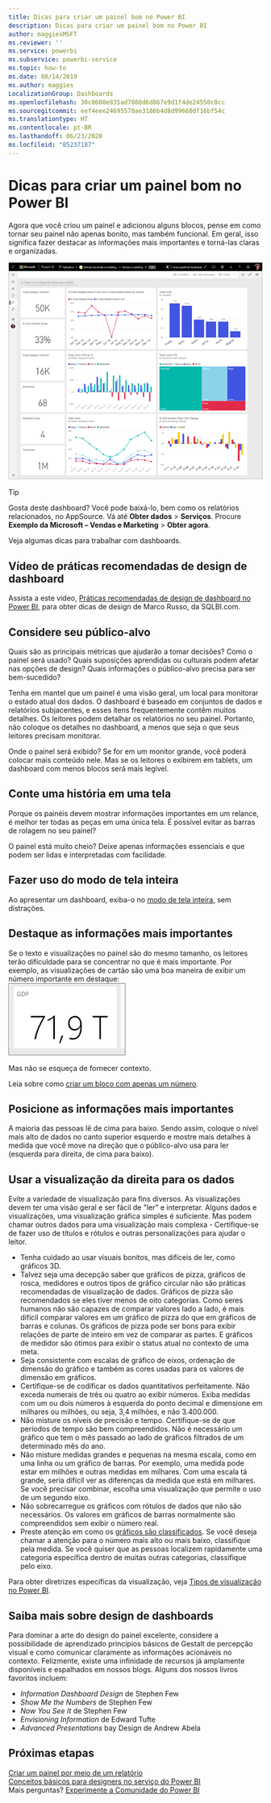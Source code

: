 ```yaml
---
title: Dicas para criar um painel bom no Power BI
description: Dicas para criar um painel bom no Power BI
author: maggiesMSFT
ms.reviewer: ''
ms.service: powerbi
ms.subservice: powerbi-service
ms.topic: how-to
ms.date: 08/14/2019
ms.author: maggies
LocalizationGroup: Dashboards
ms.openlocfilehash: 30c0600e835ad7088d6d867e9d1f4de24550c8cc
ms.sourcegitcommit: eef4eee24695570ae3186b4d8d99660df16bf54c
ms.translationtype: HT
ms.contentlocale: pt-BR
ms.lasthandoff: 06/23/2020
ms.locfileid: "85237187"
---
```

# <a name="tips-for-designing-a-great-power-bi-dashboard"></a>Dicas para criar um painel bom no Power BI
Agora que você criou um painel e adicionou alguns blocos, pense em como tornar seu painel não apenas bonito, mas também funcional. Em geral, isso significa fazer destacar as informações mais importantes e torná-las claras e organizadas.

![Dashboard de exemplo de marketing e vendas](media/service-dashboards-design-tips/power-bi-marketing-sample-dashboard.png)

> [!TIP]
> Gosta deste dashboard? Você pode baixá-lo, bem como os relatórios relacionados, no AppSource. Vá até **Obter dados** > **Serviços**. Procure **Exemplo da Microsoft – Vendas e Marketing** > **Obter agora**.

Veja algumas dicas para trabalhar com dashboards.

## <a name="dashboard-design-best-practices-video"></a>Vídeo de práticas recomendadas de design de dashboard

Assista a este vídeo, [Práticas recomendadas de design de dashboard no Power BI](https://www.youtube.com/watch?v=-tdkUYrzrio), para obter dicas de design de Marco Russo, da SQLBI.com.

## <a name="consider-your-audience"></a>Considere seu público-alvo
Quais são as principais métricas que ajudarão a tomar decisões? Como o painel será usado? Quais suposições aprendidas ou culturais podem afetar nas opções de design? Quais informações o público-alvo precisa para ser bem-sucedido?

Tenha em mantel que um painel é uma visão geral, um local para monitorar o estado atual dos dados. O dashboard é baseado em conjuntos de dados e relatórios subjacentes, e esses itens frequentemente contêm muitos detalhes. Os leitores podem detalhar os relatórios no seu painel. Portanto, não coloque os detalhes no dashboard, a menos que seja o que seus leitores precisam monitorar.

Onde o painel será exibido? Se for em um monitor grande, você poderá colocar mais conteúdo nele. Mas se os leitores o exibirem em tablets, um dashboard com menos blocos será mais legível.

## <a name="tell-a-story-on-one-screen"></a>Conte uma história em uma tela
Porque os painéis devem mostrar informações importantes em um relance, é melhor ter todas as peças em uma única tela. É possível evitar as barras de rolagem no seu painel?

O painel está muito cheio?  Deixe apenas informações essenciais e que podem ser lidas e interpretadas com facilidade.

## <a name="make-use-of-full-screen-mode"></a>Fazer uso do modo de tela inteira
Ao apresentar um dashboard, exiba-o no [modo de tela inteira](../consumer/end-user-focus.md), sem distrações.

## <a name="accent-the-most-important-information"></a>Destaque as informações mais importantes
Se o texto e visualizações no painel são do mesmo tamanho, os leitores terão dificuldade para se concentrar no que é mais importante. Por exemplo, as visualizações de cartão são uma boa maneira de exibir um número importante em destaque:  
![Visualização de cartão](media/service-dashboards-design-tips/pbi_card.png)

Mas não se esqueça de fornecer contexto.  

Leia sobre como [criar um bloco com apenas um número](../visuals/power-bi-visualization-card.md).

## <a name="place-the-most-important-information"></a>Posicione as informações mais importantes
A maioria das pessoas lê de cima para baixo. Sendo assim, coloque o nível mais alto de dados no canto superior esquerdo e mostre mais detalhes à medida que você move na direção que o público-alvo usa para ler (esquerda para direita, de cima para baixo).

## <a name="use-the-right-visualization-for-the-data"></a>Usar a visualização da direita para os dados
Evite a variedade de visualização para fins diversos.  As visualizações devem ter uma visão geral e ser fácil de "ler" e interpretar.  Alguns dados e visualizações, uma visualização gráfica simples é suficiente. Mas podem chamar outros dados para uma visualização mais complexa - Certifique-se de fazer uso de títulos e rótulos e outras personalizações para ajudar o leitor.  

* Tenha cuidado ao usar visuais bonitos, mas difíceis de ler, como gráficos 3D. 
* Talvez seja uma decepção saber que gráficos de pizza, gráficos de rosca, medidores e outros tipos de gráfico circular não são práticas recomendadas de visualização de dados. Gráficos de pizza são recomendados se eles tiver menos de oito categorias. Como seres humanos não são capazes de comparar valores lado a lado, é mais difícil comparar valores em um gráfico de pizza do que em gráficos de barras e colunas. Os gráficos de pizza pode ser bons para exibir relações de parte de inteiro em vez de comparar as partes. E gráficos de medidor são ótimos para exibir o status atual no contexto de uma meta.
* Seja consistente com escalas de gráfico de eixos, ordenação de dimensão do gráfico e também as cores usadas para os valores de dimensão em gráficos.
* Certifique-se de codificar os dados quantitativos perfeitamente. Não exceda numerais de três ou quatro ao exibir números. Exiba medidas com um ou dois números à esquerda do ponto decimal e dimensione em milhares ou milhões, ou seja, 3,4 milhões, e não 3.400.000.
* Não misture os níveis de precisão e tempo. Certifique-se de que períodos de tempo são bem compreendidos. Não é necessário um gráfico que tem o mês passado ao lado de gráficos filtrados de um determinado mês do ano.
* Não misture medidas grandes e pequenas na mesma escala, como em uma linha ou um gráfico de barras. Por exemplo, uma medida pode estar em milhões e outras medidas em milhares. Com uma escala tá grande, seria difícil ver as diferenças da medida que está em milhares. Se você precisar combinar, escolha uma visualização que permite o uso de um segundo eixo.
* Não sobrecarregue os gráficos com rótulos de dados que não são necessários. Os valores em gráficos de barras normalmente são compreendidos sem exibir o número real.
* Preste atenção em como os [gráficos são classificados](../consumer/end-user-change-sort.md). Se você deseja chamar a atenção para o número mais alto ou mais baixo, classifique pela medida. Se você quiser que as pessoas localizem rapidamente uma categoria específica dentro de muitas outras categorias, classifique pelo eixo.  

Para obter diretrizes específicas da visualização, veja [Tipos de visualização no Power BI](../visuals/power-bi-visualization-types-for-reports-and-q-and-a.md).  

## <a name="learn-more-about-dashboard-design"></a>Saiba mais sobre design de dashboards
Para dominar a arte do design do painel excelente, considere a possibilidade de aprendizado princípios básicos de Gestalt de percepção visual e como comunicar claramente as informações acionáveis no contexto. Felizmente, existe uma infinidade de recursos já amplamente disponíveis e espalhados em nossos blogs. Alguns dos nossos livros favoritos incluem:

* *Information Dashboard Design* de Stephen Few  
* *Show Me the Numbers* de Stephen Few  
* *Now You See It* de Stephen Few  
* *Envisioning Information* de Edward Tufte  
* *Advanced Presentations* bay Design de Andrew Abela   

## <a name="next-steps"></a>Próximas etapas
[Criar um painel por meio de um relatório](service-dashboard-create.md)  
[Conceitos básicos para designers no serviço do Power BI](../fundamentals/service-basic-concepts.md)  
Mais perguntas? [Experimente a Comunidade do Power BI](https://community.powerbi.com/)
